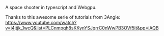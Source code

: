 A space shooter in typescript and Webgpu.

Thanks to this awesome serie of tutorials from 3Angle: https://www.youtube.com/watch?v=j4jtjk_1wcQ&list=PLCnmpqh8sKKynYSJqrrC0nWwPB3OVf5lt&pp=iAQB
